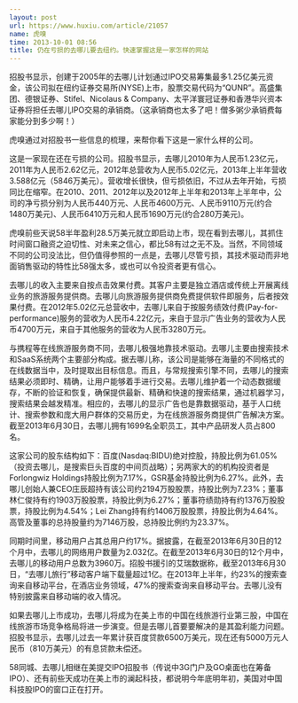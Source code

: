 ```yaml
---
layout: post
url: https://www.huxiu.com/article/21057
name: 虎嗅
time: 2013-10-01 08:56
title: 仍在亏损的去哪儿要去纽约。快速掌握这是一家怎样的网站
---
```

招股书显示，创建于2005年的去哪儿计划通过IPO交易筹集最多1.25亿美元资金，该公司拟在纽约证券交易所(NYSE)上市，股票交易代码为“QUNR”。高盛集团、德银证券、Stifel、Nicolaus & Company、太平洋寰冠证券和香港华兴资本证券将担任去哪儿IPO交易的承销商。（这承销商也太多了吧！僧多粥少承销费每家能分到多少啊！）

虎嗅通过对招股书一些信息的梳理，来帮你看下这是一家什么样的公司。

这是一家现在还在亏损的公司。招股书显示，去哪儿2010年为人民币1.23亿元，2011年为人民币2.62亿元，2012年总营收为人民币5.02亿元，2013年上半年营收3.588亿元（5846万美元）。营收增长很快，但亏损依旧，不过从去年开始，亏损同比在缩窄。在2010、2011、2012年以及2012年上半年和2013年上半年中，公司的净亏损分别为人民币440万元、人民币4600万元、人民币9110万元(约合1480万美元)、人民币6410万元和人民币1690万元(约合280万美元)。

虎嗅前些天说58半年盈利28.5万美元就立即启动上市，现在看到去哪儿，其抓住时间窗口融资之迫切性、对未来之信心，都比58有过之无不及。当然，不同领域不同的公司没法比，但仍值得参照的一点是，去哪儿尽管亏损，其技术驱动而非地面销售驱动的特性比58强太多，或也可以令投资者更有信心。

去哪儿的收入主要来自按点击效果付费。其客户主要是独立酒店或传统上开展离线业务的旅游服务提供商。去哪儿向旅游服务提供商免费提供软件即服务，后者按效果付费。在2012年5.02亿元总营收中，去哪儿来自于按服务绩效付费(Pay-for-performance)服务的营收为人民币4.22亿元，来自于显示广告业务的营收为人民币4700万元，来自于其他服务的营收为人民币3280万元。

与携程等在线旅游服务商不同，去哪儿极强地靠技术驱动。去哪儿主要由搜索技术和SaaS系统两个主要部分构成。据去哪儿称，该公司是能够在海量的不同格式的在线数据当中，及时提取出目标信息。而且，与常规搜索引擎不同，去哪儿的搜索结果必须即时、精确，让用户能够着手进行交易。去哪儿维护着一个动态数据缓存，不断的验证和恢复，确保提供最新、精确和快速的搜索结果，通过机器学习，搜索结果会越发精准。相应的，去哪儿的显示广告也是靠数据驱动，基于人口统计、搜索参数和庞大用户群体的交易历史，为在线旅游服务商提供广告解决方案。截至2013年6月30日，去哪儿拥有1699名全职员工，其中产品研发人员占800名。

这家公司的股东结构如下：百度(Nasdaq:BIDU)绝对控股，持股比例为61.05%（投资去哪儿，是搜索巨头百度的中间页战略）；另两家大的的机构投资者是Forlongwiz Holdings持股比例为7.17%，GSR基金持股比例为6.27%。此外，去哪儿创始人兼CEO庄辰超持有该公司约2194万股股票，持股比例为7.23%；董事林仁俊持有约1903万股股票，持股比例为6.27%；董事符绩勋持有约1376万股股票，持股比例为4.54%；Lei Zhang持有约1406万股股票，持股比例为4.64%。高管及董事的总持股量约为7146万股，总持股比例约为23.37%。

同期时间里，移动用户占其总用户约17%。据披露，在截至2013年6月30日的12个月中，去哪儿的网络用户数量为2.032亿。在截至2013年6月30日的12个月中，去哪儿的移动用户总数为3960万。招股书援引的艾瑞数据称，截至2013年6月30日，“去哪儿旅行”移动客户端下载量超过1亿。在2013年上半年，约23%的搜索查询来自移动平台，在酒店业务领域，47%的搜索查询来自移动平台。去哪儿没有特别披露来自移动端的收入情况。

如果去哪儿上市成功，去哪儿将成为在美上市的中国在线旅游行业第三股，中国在线旅游市场竞争格局将进一步演变。但是去哪儿首要要解决的是其盈利能力问题。招股书显示，去哪儿过去一年累计获百度贷款6500万美元，现在还有5000万元人民币（810万美元）的有息贷款未偿还。

58同城、去哪儿相继在美提交IPO招股书（传说中3G门户及GO桌面也在筹备IPO）、还有前些天成功在美上市的澜起科技，都说明今年底明年初，美国对中国科技股IPO的窗口正在打开。


